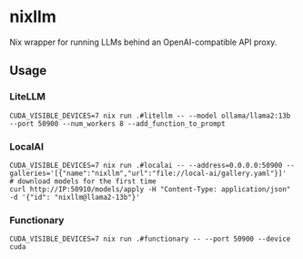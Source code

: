 # nixllm

Nix wrapper for running LLMs behind an OpenAI-compatible API proxy.

## Usage

### LiteLLM

```shell
CUDA_VISIBLE_DEVICES=7 nix run .#litellm -- --model ollama/llama2:13b --port 50900 --num_workers 8 --add_function_to_prompt
```

### LocalAI

```shell
CUDA_VISIBLE_DEVICES=7 nix run .#localai -- --address=0.0.0.0:50900 --galleries='[{"name":"nixllm","url":"file://local-ai/gallery.yaml"}]'
# download models for the first time
curl http://IP:50910/models/apply -H "Content-Type: application/json" -d '{"id": "nixllm@llama2-13b"}'
```

### Functionary

```shell
CUDA_VISIBLE_DEVICES=7 nix run .#functionary -- --port 50900 --device cuda
```
